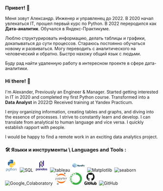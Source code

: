### Привет! 👋 
Меня зовут Александр.
Инженер и управленец до 2022. В 2020 начал увлекаться IT, прошел первый курс по Python. 
В 2022 переродился как **Дата-аналитик**. Обучался в Яндекс-Практикуме. 

Люблю структурировать информацию, делать таблицы и графики, докапываться до сути процессов. Стараюсь постоянно обучаться новому и развиваться. Могу переводить с аналитического на человеческий и обратно. Быстро нахожу общий язык с людьми.

Буду рад найти удаленную работу в интересном проекте в сфере дата-аналитики. 

### Hi there! 👋 
I'm Alexander,
Previously an Engineer & Manager. Started getting interested in IT in 2020 and completed my first Python course. 
Transformed into a **Data Analyst** in 2022😊
Received training at Yandex Practicum.

I enjoy organizing information, creating tables and graphs, and diving into the essence of processes. I strive to constantly learn and develop. I can translate from analytical to human language and vice versa. I quickly establish rapport with people.

I would be happy to find a remote work in an exciting data analytics project.

### :hammer_and_wrench: Языки и инструменты \ Languages and Tools :
<div>
  <img src="https://raw.githubusercontent.com/devicons/devicon/1119b9f84c0290e0f0b38982099a2bd027a48bf1/icons/python/python-original-wordmark.svg" title="Python" alt="Python" width="40" height="40"/>&nbsp;
  <img src="https://www.svgrepo.com/show/127001/sql-file-format.svg" title="SQL" alt="SQL" width="40" height="40"/>&nbsp;  
  <img src="https://raw.githubusercontent.com/devicons/devicon/1119b9f84c0290e0f0b38982099a2bd027a48bf1/icons/pandas/pandas-original-wordmark.svg" title="Pandas" alt="Pandas" width="40" height="40"/>&nbsp; 
  <img src="https://www.svgrepo.com/show/354427/tableau.svg" title="tableau" alt="tableau" width="40" height="40"/>&nbsp; 
  <img src="https://raw.githubusercontent.com/devicons/devicon/1119b9f84c0290e0f0b38982099a2bd027a48bf1/icons/numpy/numpy-original-wordmark.svg" title="numpy" alt="numpy" width="40" height="40"/>&nbsp;
  <img src="https://upload.wikimedia.org/wikipedia/commons/8/84/Matplotlib_icon.svg" title="Matplotlib" alt="Matplotlib" width="40" height="40"/>&nbsp;
  <img src="https://seeklogo.com/images/S/seaborn-logo-244EB2DEC5-seeklogo.com.png" title="seaborn" alt="seaborn" width="40" height="40"/>&nbsp;
  <img src="https://upload.wikimedia.org/wikipedia/commons/d/d0/Google_Colaboratory_SVG_Logo.svg" title="Google_Colaboratory" alt="Google_Colaboratory" width="40" height="40"/>&nbsp;
  <img src="https://raw.githubusercontent.com/devicons/devicon/1119b9f84c0290e0f0b38982099a2bd027a48bf1/icons/jupyter/jupyter-original-wordmark.svg" title="jupyter" alt="jupyter" width="40" height="40"/>&nbsp;
  <img src="https://raw.githubusercontent.com/devicons/devicon/1119b9f84c0290e0f0b38982099a2bd027a48bf1/icons/anaconda/anaconda-original.svg" title="anaconda" alt="anaconda" width="40" height="40"/>&nbsp;
  <img src="https://raw.githubusercontent.com/devicons/devicon/1119b9f84c0290e0f0b38982099a2bd027a48bf1/icons/github/github-original-wordmark.svg" title="GitHub" alt="GitHub" width="40" height="40"/>&nbsp; 
  <img src="https://www.svgrepo.com/show/354237/pycharm.svg" title="GitHub" alt="GitHub" width="40" height="40"/>&nbsp;   
</div>
